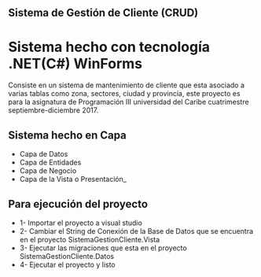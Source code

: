 ## Sistema de Gestión de Cliente (CRUD)
# Sistema hecho con tecnología .NET(C#) WinForms

Consiste en un sistema de mantenimiento de cliente que esta asociado a varias tablas como zona, sectores, ciudad y provincia, este proyecto es para la asignatura de Programación III universidad del Caribe cuatrimestre septiembre-diciembre 2017.

## Sistema hecho en Capa
* Capa de Datos 
* Capa de Entidades
* Capa de Negocio
* Capa de la Vista o Presentación_

## Para ejecución del proyecto
* 1- Importar el proyecto a visual studio
* 2- Cambiar el String de Conexión de la Base de Datos que se encuentra en el proyecto SistemaGestionCliente.Vista
* 3- Ejecutar las migraciones que esta en el proyecto SistemaGestionCliente.Datos
* 4- Ejecutar el proyecto y listo
